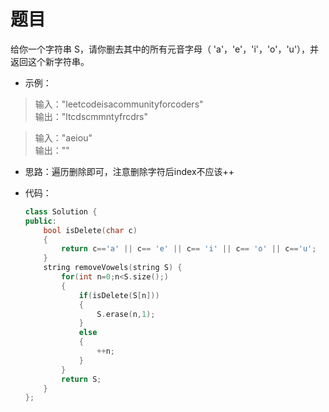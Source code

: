 # 题目
给你一个字符串 S，请你删去其中的所有元音字母（ 'a'，'e'，'i'，'o'，'u'），并返回这个新字符串。

* 示例：
>输入："leetcodeisacommunityforcoders"<br>
输出："ltcdscmmntyfrcdrs"

>输入："aeiou"<br>
输出：""

* 思路：遍历删除即可，注意删除字符后index不应该++

* 代码：
    ```C++
    class Solution {
    public:
        bool isDelete(char c)
        {
            return c=='a' || c== 'e' || c== 'i' || c== 'o' || c=='u';
        }
        string removeVowels(string S) {
            for(int n=0;n<S.size();)
            {
                if(isDelete(S[n]))
                {
                    S.erase(n,1);
                }
                else
                {
                    ++n;
                }
            }
            return S;
        }
    };
    ```
